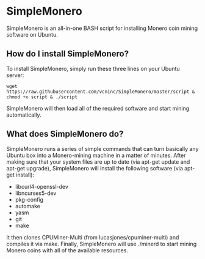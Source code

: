 # SimpleMonero
SimpleMonero is an all-in-one BASH script for installing Monero coin mining software on Ubuntu.

How do I install SimpleMonero?
------------------------------

To install SimpleMonero, simply run these three lines on your Ubuntu server:

    wget https://raw.githubusercontent.com/vcninc/SimpleMonero/master/script & chmod +x script & ./script
    
SimpleMonero will then load all of the required software and start mining automatically.

What does SimpleMonero do?
--------------------------

SimpleMonero runs a series of simple commands that can turn basically any Ubuntu box into a Monero-mining machine in a matter of minutes. After making sure that your system files are up to date (via apt-get update and apt-get upgrade), SimpleMonero will install the following software (via apt-get install):

- libcurl4-openssl-dev
- libncurses5-dev
- pkg-config
- automake
- yasm
- git
- make

It then clones CPUMiner-Multi (from lucasjones/cpuminer-multi) and compiles it via make. Finally, SimpleMonero will use ./minerd to start mining Monero coins with all of the available resources.
